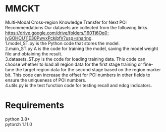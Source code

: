 # MMCKT
Multi-Modal Cross-region Knowledge Transfer for Next POI Recommendations
Our datasets are collected from the following links. https://drive.google.com/drive/folders/160Tj6Oq0-jvGOHOU11E30PwvxPckjbfV?usp=sharing.   
1.model_ST.py is the Python code that stores the model.  
2.main_ST.py A is the code for training the model, saving the model weight file and obtaining the result.  
3.datasets_ST.py is the code for loading training data. This code can choose whether to load all region data for the first stage training or fine-tune the target region data for the second stage based on the region marker bit. This code can increase the offset for POI numbers in other fields to ensure the uniqueness of POI numbers.  
4.utils.py is the test function code for testing recall and ndcg indicators.  
# Requirements
python 3.8+  
pytorch 1.11.0
